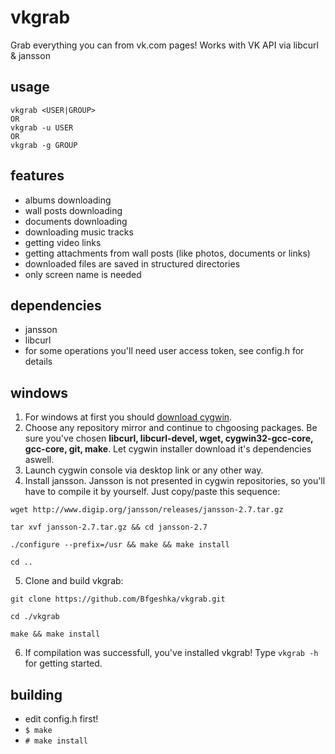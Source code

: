 # vkgrab
Grab everything you can from vk.com pages! Works with VK API via libcurl &amp; jansson

## usage
```
vkgrab <USER|GROUP>
OR
vkgrab -u USER
OR
vkgrab -g GROUP
```

## features
* albums downloading
* wall posts downloading
* documents downloading
* downloading music tracks
* getting video links
* getting attachments from wall posts (like photos, documents or links)
* downloaded files are saved in structured directories
* only screen name is needed

## dependencies
* jansson
* libcurl
* for some operations you'll need user access token, see config.h for details

## windows
1. For windows at first you should [download cygwin](https://cygwin.com/install.html).
2. Choose any repository mirror and continue to chgoosing packages. Be sure you've chosen **libcurl, libcurl-devel, wget, cygwin32-gcc-core, gcc-core, git, make**. Let cygwin installer download it's dependencies aswell.
3. Launch cygwin console via desktop link or any other way.
4. Install jansson. Jansson is not presented in cygwin repositories, so you'll have to compile it by yourself. Just copy/paste this sequence:
  ```
  wget http://www.digip.org/jansson/releases/jansson-2.7.tar.gz

  tar xvf jansson-2.7.tar.gz && cd jansson-2.7

  ./configure --prefix=/usr && make && make install

  cd ..
  ```
5. Clone and build vkgrab:
  ```
  git clone https://github.com/Bfgeshka/vkgrab.git

  cd ./vkgrab

  make && make install
  ```
6. If compilation was successfull, you've installed vkgrab! Type ```vkgrab -h``` for getting started.

## building
- edit config.h first!
- ```$ make```
- ```# make install```
